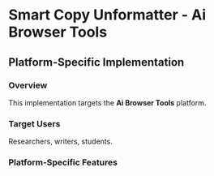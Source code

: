 # Smart Copy Unformatter - Ai Browser Tools

## Platform-Specific Implementation

### Overview
This implementation targets the **Ai Browser Tools** platform.

### Target Users
Researchers, writers, students.

### Platform-Specific Features
